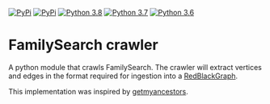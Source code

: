 [![PyPi](https://img.shields.io/pypi/v/fs-crawler.svg)](https://pypi.org/project/fs-crawler/) 
[![PyPi](https://img.shields.io/pypi/wheel/fs-crawler.svg)](https://pypi.org/project/fs-crawler/) 
[![Python 3.8](https://img.shields.io/badge/python-3.8-blue.svg)](https://www.python.org/downloads/release/python-380/) 
[![Python 3.7](https://img.shields.io/badge/python-3.7-blue.svg)](https://www.python.org/downloads/release/python-370/) 
[![Python 3.6](https://img.shields.io/badge/python-3.6-blue.svg)](https://www.python.org/downloads/release/python-360/) 

# FamilySearch crawler
A python module that crawls FamilySearch. The crawler will extract vertices and edges in the format required for
ingestion into a [RedBlackGraph](https://github.com/rappdw/redblackgraph).

This implementation was inspired by [getmyancestors](https://github.com/Linekio/getmyancestors).